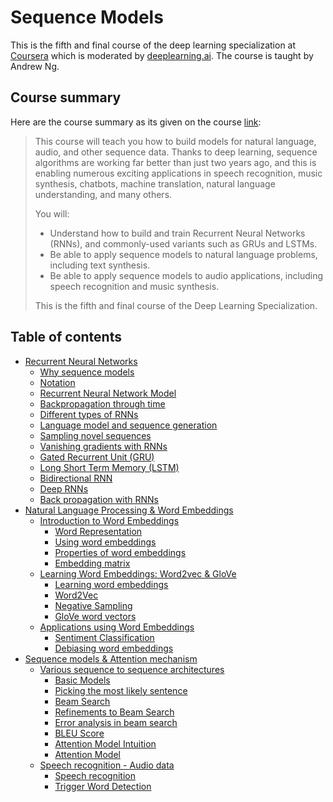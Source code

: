 # Sequence Models

This is the fifth and final course of the deep learning specialization at [Coursera](https://www.coursera.org/specializations/deep-learning) which is moderated by [deeplearning.ai](http://deeplearning.ai/). The course is taught by Andrew Ng.

## Course summary
Here are the course summary as its given on the course [link](https://www.coursera.org/learn/nlp-sequence-models):

> This course will teach you how to build models for natural language, audio, and other sequence data. Thanks to deep learning, sequence algorithms are working far better than just two years ago, and this is enabling numerous exciting applications in speech recognition, music synthesis, chatbots, machine translation, natural language understanding, and many others. 
>
> You will:
> - Understand how to build and train Recurrent Neural Networks (RNNs), and commonly-used variants such as GRUs and LSTMs.
> - Be able to apply sequence models to natural language problems, including text synthesis. 
> - Be able to apply sequence models to audio applications, including speech recognition and music synthesis.
>
> This is the fifth and final course of the Deep Learning Specialization.

## Table of contents

* [Recurrent Neural Networks](#recurrent-neural-networks)
   * [Why sequence models](#why-sequence-models)
   * [Notation](#notation)
   * [Recurrent Neural Network Model](#recurrent-neural-network-model)
   * [Backpropagation through time](#backpropagation-through-time)
   * [Different types of RNNs](#different-types-of-rnns)
   * [Language model and sequence generation](#language-model-and-sequence-generation)
   * [Sampling novel sequences](#sampling-novel-sequences)
   * [Vanishing gradients with RNNs](#vanishing-gradients-with-rnns)
   * [Gated Recurrent Unit (GRU)](#gated-recurrent-unit-gru)
   * [Long Short Term Memory (LSTM)](#long-short-term-memory-lstm)
   * [Bidirectional RNN](#bidirectional-rnn)
   * [Deep RNNs](#deep-rnns)
   * [Back propagation with RNNs](#back-propagation-with-rnns)
* [Natural Language Processing &amp; Word Embeddings](#natural-language-processing--word-embeddings)
   * [Introduction to Word Embeddings](#introduction-to-word-embeddings)
      * [Word Representation](#word-representation)
      * [Using word embeddings](#using-word-embeddings)
      * [Properties of word embeddings](#properties-of-word-embeddings)
      * [Embedding matrix](#embedding-matrix)
   * [Learning Word Embeddings: Word2vec &amp; GloVe](#learning-word-embeddings-word2vec--glove)
      * [Learning word embeddings](#learning-word-embeddings)
      * [Word2Vec](#word2vec)
      * [Negative Sampling](#negative-sampling)
      * [GloVe word vectors](#glove-word-vectors)
   * [Applications using Word Embeddings](#applications-using-word-embeddings)
      * [Sentiment Classification](#sentiment-classification)
      * [Debiasing word embeddings](#debiasing-word-embeddings)
* [Sequence models &amp; Attention mechanism](#sequence-models--attention-mechanism)
   * [Various sequence to sequence architectures](#various-sequence-to-sequence-architectures)
      * [Basic Models](#basic-models)
      * [Picking the most likely sentence](#picking-the-most-likely-sentence)
      * [Beam Search](#beam-search)
      * [Refinements to Beam Search](#refinements-to-beam-search)
      * [Error analysis in beam search](#error-analysis-in-beam-search)
      * [BLEU Score](#bleu-score)
      * [Attention Model Intuition](#attention-model-intuition)
      * [Attention Model](#attention-model)
   * [Speech recognition - Audio data](#speech-recognition---audio-data)
      * [Speech recognition](#speech-recognition)
      * [Trigger Word Detection](#trigger-word-detection)
